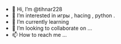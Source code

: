 - 👋 Hi, I’m @tihnar228
- 👀 I’m interested in  игры , hacing ,  python .
- 🌱 I’m currently learning  
- 💞️ I’m looking to collaborate on ...
- 📫 How to reach me ...

<!---
tihnar228/tihnar228 is a ✨ special ✨ repository because its `README.md` (this file) appears on your GitHub profile.
You can click the Preview link to take a look at your changes.
--->
